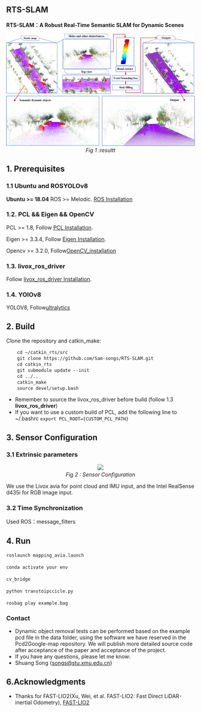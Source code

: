 ## RTS-SLAM
**RTS-SLAM：A Robust Real-Time Semantic SLAM for Dynamic Scenes**

<p align="center">
  <img src="doc/result.png" height="300"/>
  <br>
  <em>Fig 1 :resultt</em>
</p>

## 1. Prerequisites
### 1.1 **Ubuntu** and **ROS**YOLOv8
**Ubuntu >= 18.04**
ROS    >= Melodic. [ROS Installation](http://wiki.ros.org/ROS/Installation)
### 1.2. **PCL && Eigen && OpenCV**
PCL    >= 1.8,   Follow [PCL Installation](http://www.pointclouds.org/downloads/linux.html).

Eigen  >= 3.3.4, Follow [Eigen Installation](http://eigen.tuxfamily.org/index.php?title=Main_Page).

Opencv >= 3.2.0, Follow[OpenCV_installation](https://github.com/opencv/opencv)
### 1.3. **livox_ros_driver**
Follow [livox_ros_driver Installation](https://github.com/Livox-SDK/livox_ros_driver).
### 1.4. **YOlOv8**
YOLOV8, Follow[ultralytics](https://github.com/ultralytics/ultralytics) 
## 2. Build
Clone the repository and catkin_make:

```
    cd ~/catkin_rts/src
    git clone https://github.com/Sam-songs/RTS-SLAM.git
    cd catkin_rts
    git submodule update --init
    cd ../..
    catkin_make
    source devel/setup.bash
```
- Remember to source the livox_ros_driver before build (follow 1.3 **livox_ros_driver**)
- If you want to use a custom build of PCL, add the following line to ~/.bashrc
```export PCL_ROOT={CUSTOM_PCL_PATH}```
## 3. Sensor Configuration
### 3.1 Extrinsic parameters
<p align="center">
  <img src="doc/sensors.png" height="300"/>
  <br>
  <em>Fig 2 : Sensor Configuration</em>
</p>

We use the Livox avia for point cloud and IMU input, and the Intel RealSense d435i for RGB image input.

### 3.2 Time Synchronization
Used ROS：message_filters
## 4. Run
```
roslaunch mapping_avia.launch

conda activate your env

cv_bridge

python transtoipccicle.py

rosbag play example.bag
```

### Contact
- Dynamic object removal tests can be performed based on the example pcd file in the data folder, using the software we have reserved in the Pcd2Google-map repository. We will publish more detailed source code after acceptance of the paper and acceptance of the project.
- If you have any questions, please let me know: 
- Shuang Song {songs@stu.xmu.edu.cn}
  
## 6.Acknowledgments

- Thanks for FAST-LIO2(Xu, Wei, et al. FAST-LIO2: Fast Direct LiDAR-inertial Odometry), [FAST-LIO2](https://github.com/hku-mars/FAST_LIO)
